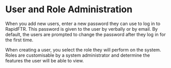 # User and Role Administration

When you add new users, enter a new password they can use to log in to RapidFTR. This password is given to the user by verbally or by email. By default, the users are prompted to change the password after they log in for the first time.

When creating a user, you select the role they will perform on the system. Roles are customisable by a system administrator and determine the features the user will be able to view.
